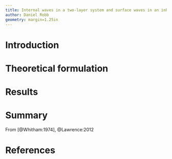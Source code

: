 ```yaml
---
title: Internal waves in a two-layer system and surface waves in an inhomogeneous flow
author: Daniel Robb
geometry: margin=1.25in
---
```


# Introduction

# Theoretical formulation

# Results

# Summary

From [@Whitham:1974], @Lawrence:2012

# References